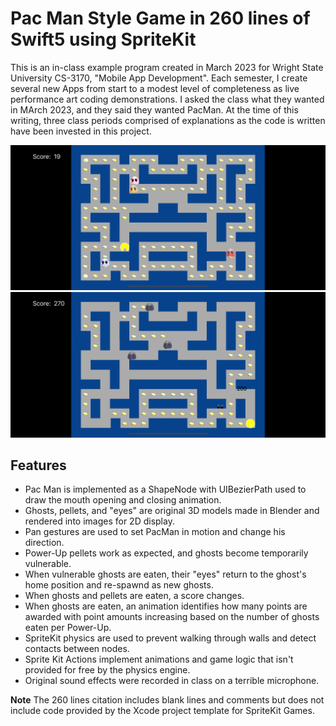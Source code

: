 # Pac Man Style Game in 260 lines of Swift5 using SpriteKit

This is an in-class example program created in March 2023 for Wright State University CS-3170, "Mobile App Development". Each semester, I create several new Apps from start to a modest level of completeness as live performance art coding demonstrations. I asked the class what they wanted in MArch 2023, and they said they wanted PacMan. At the time of this writing, three class periods comprised of explanations as the code is written have been invested in this project.

![Screen Shot](SimulatorScreenShot-iPhone14Pro-2023-03-15at19.50.42.png) ![Screen Shot](SimulatorScreenShot-iPhone14Pro-2023-03-15at19.50.54.png)
 
## Features

- Pac Man is implemented as a ShapeNode with UIBezierPath used to draw the mouth opening and closing animation.
- Ghosts, pellets, and "eyes" are original 3D models made in Blender and rendered into images for 2D display.
- Pan gestures are used to set PacMan in motion and change his direction.
- Power-Up pellets work as expected, and ghosts become temporarily vulnerable.
- When vulnerable ghosts are eaten, their "eyes" return to the ghost's home position and re-spawnd as new ghosts.
- When ghosts and pellets are eaten, a score changes.
- When ghosts are eaten, an animation identifies how many points are awarded with point amounts increasing based on the number of ghosts eaten per Power-Up.
- SpriteKit physics are used to prevent walking through walls and detect contacts between nodes.
- Sprite Kit Actions implement animations and game logic that isn't provided for free by the physics engine.
- Original sound effects were recorded in class on a terrible microphone.

**Note** The 260 lines citation includes blank lines and comments but does not include code provided by the Xcode project template for SpriteKit Games.
